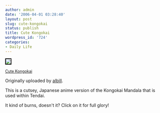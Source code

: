```yaml
---
author: admin
date: '2006-04-01 03:28:40'
layout: post
slug: cute-kongokai
status: publish
title: Cute Kongokai
wordpress_id: '724'
categories:
- Daily Life
---
```

<a title="photo sharing" href="http://www.flickr.com/photos/albill/121141686/"><img style="border: 2px solid #000000" src="http://static.flickr.com/48/121141686_b24b75d34f_m.jpg" /></a>

<span style="font-size: 0.9em; margin-top: 0px"><a href="http://www.flickr.com/photos/albill/121141686/">Cute Kongokai</a>

Originally uploaded by <a href="http://www.flickr.com/people/albill/">albill</a>.</span><br clear="all" />

This is a cutsey, Japanese anime version of the Kongokai Mandala that is used within Tendai.

It kind of burns, doesn't it? Click on it for full glory!

